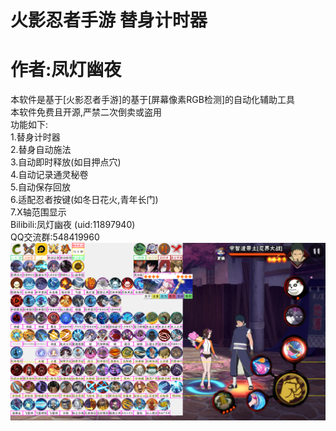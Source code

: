 # 火影忍者手游 替身计时器  
# 作者:凤灯幽夜  
本软件是基于[火影忍者手游]的基于[屏幕像素RGB检测]的自动化辅助工具  
本软件免费且开源,严禁二次倒卖或盗用  
功能如下:  
1.替身计时器  
2.替身自动施法  
3.自动即时释放(如目押点穴)  
4.自动记录通灵秘卷  
5.自动保存回放  
6.适配忍者按键(如冬日花火,青年长门)  
7.X轴范围显示  
Bilibili:凤灯幽夜 (uid:11897940)  
QQ交流群:548419960  
![截图](https://raw.githubusercontent.com/K0NGCH4NG/Naruto_Mobile_Game_Tool/main/截图.png)




